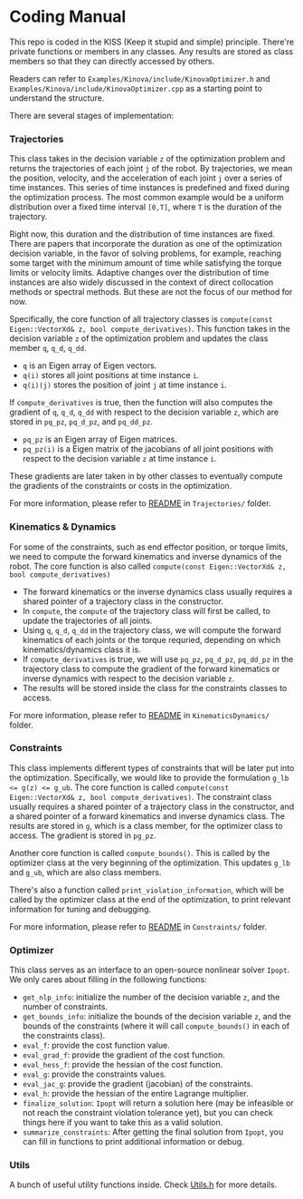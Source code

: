 # Coding Manual

This repo is coded in the KISS (Keep it stupid and simple) principle. 
There're private functions or members in any classes.
Any results are stored as class members so that they can directly accessed by others.

Readers can refer to `Examples/Kinova/include/KinovaOptimizer.h` and `Examples/Kinova/include/KinovaOptimizer.cpp` as a starting point to understand the structure.

There are several stages of implementation:

### Trajectories
This class takes in the decision variable `z` of the optimization problem and returns the trajectories of each joint `j` of the robot.
By trajectories, we mean the position, velocity, and the acceleration of each joint `j` over a series of time instances.
This series of time instances is predefined and fixed during the optimization process.
The most common example would be a uniform distribution over a fixed time interval `[0,T]`, where `T` is the duration of the trajectory.

Right now, this duration and the distribution of time instances are fixed.
There are papers that incorporate the duration as one of the optimization decision variable, in the favor of solving problems, for example, reaching some target with the minimum amount of time while satisfying the torque limits or velocity limits.
Adaptive changes over the distribution of time instances are also widely discussed in the context of direct collocation methods or spectral methods.
But these are not the focus of our method for now.

Specifically, the core function of all trajectory classes is `compute(const Eigen::VectorXd& z, bool compute_derivatives)`.
This function takes in the decision variable `z` of the optimization problem and updates the class member `q`, `q_d`, `q_dd`.

 - `q` is an Eigen array of Eigen vectors.
 - `q(i)` stores all joint positions at time instance `i`.
 - `q(i)(j)` stores the position of joint `j` at time instance `i`.
 
 If `compute_derivatives` is true, then the function will also computes the gradient of `q`, `q_d`, `q_dd` with respect to the decision variable `z`, which are stored in `pq_pz`, `pq_d_pz`, and `pq_dd_pz`.

 - `pq_pz` is an Eigen array of Eigen matrices.
 - `pq_pz(i)` is a Eigen matrix of the jacobians of all joint positions with respect to the decision variable `z` at time instance `i`.

 These gradients are later taken in by other classes to eventually compute the gradients of the constraints or costs in the optimization.

For more information, please refer to [README](../Trajectories/README.md) in `Trajectories/` folder.

 ### Kinematics & Dynamics
For some of the constraints, such as end effector position, or torque limits, we need to compute the forward kinematics and inverse dynamics of the robot.
The core function is also called `compute(const Eigen::VectorXd& z, bool compute_derivatives)`

 - The forward kinematics or the inverse dynamics class usually requires a shared pointer of a trajectory class in the constructor.
 - In `compute`, the `compute` of the trajectory class will first be called, to update the trajectories of all joints.
 - Using `q`, `q_d`, `q_dd` in the trajectory class, we will compute the forward kinematics of each joints or the torque requried, depending on which kinematics/dynamics class it is.
 - If `compute_derivatives` is true, we will use `pq_pz`, `pq_d_pz`, `pq_dd_pz` in the trajectory class to compute the gradient of the forward kinematics or inverse dynamics with respect to the decision variable `z`.
 - The results will be stored inside the class for the constraints classes to access.

For more information, please refer to [README](../KinematicsDynamics/README.md) in `KinematicsDynamics/` folder. 

 ### Constraints
This class implements different types of constraints that will be later put into the optimization.
Specifically, we would like to provide the formulation `g_lb <= g(z) <= g_ub`.
The core function is called `compute(const Eigen::VectorXd& z, bool compute_derivatives)`. 
The constraint class usually requires a shared pointer of a trajectory class in the constructor, and a shared pointer of a forward kinematics and inverse dynamics class. 
The results are stored in `g`, which is a class member, for the optimizer class to access.
The gradient is stored in `pg_pz`.

Another core function is called `compute_bounds()`.
This is called by the optimizer class at the very beginning of the optimization.
This updates `g_lb` and `g_ub`, which are also class members.

There's also a function called `print_violation_information`, which will be called by the optimizer class at the end of the optimization, to print relevant information for tuning and debugging.

For more information, please refer to [README](../Constraints/README.md) in `Constraints/` folder. 

 ### Optimizer 
This class serves as an interface to an open-source nonlinear solver `Ipopt`.
We only cares about filling in the following functions:

 - `get_nlp_info`: initialize the number of the decision variable `z`, and the number of constraints.
 - `get_bounds_info`: initialize the bounds of the decision variable `z`, and the bounds of the constraints (where it will call `compute_bounds()` in each of the constraints class).
 - `eval_f`: provide the cost function value.
 - `eval_grad_f`: provide the gradient of the cost function.
 - `eval_hess_f`: provide the hessian of the cost function.
 - `eval_g`: provide the constraints values.
 - `eval_jac_g`: provide the gradient (jacobian) of the constraints.
 - `eval_h`: provide the hessian of the entire Lagrange multiplier.
 - `finalize_solution`: `Ipopt` will return a solution here (may be infeasible or not reach the constraint violation tolerance yet), but you can check things here if you want to take this as a valid solution.
 - `summarize_constraints`: After getting the final solution from `Ipopt`, you can fill in functions to print additional information or debug.

 ### Utils

A bunch of useful utility functions inside. 
Check [Utils.h](../Utils/include/Utils.h) for more details.
